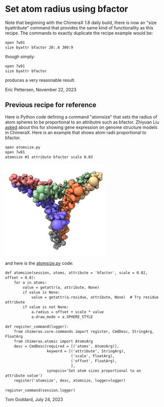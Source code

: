 # Set atom radius using bfactor

Note that beginning with the ChimeraX 1.8 daily build, there is now an "size byattribute" command that provides the same kind of functionality as this recipe.  The commands to exactly duplicate the recipe example would be:

	open 7w91
	size byattr bfactor 20:.6 300:9

though simply:

	open 7w91
	size byattr bfactor

produces a very reasonable result.

Eric Pettersen, November 22, 2023

## Previous recipe for reference

Here is Python code defining a command "atomsize" that sets the radius of atom spheres to be proportional to an attributre such as bfactor.  Zhiyuan Liu [asked](https://mail.cgl.ucsf.edu/mailman/archives/list/chimerax-users@cgl.ucsf.edu/thread/SOU7SFWCXBL3J6DUSZ5YJMDORGKWCJON/) about this for showing gene expression on genome structure models in ChimeraX.  Here is an example that shows atom radii proportional to bfactor.

    open atomsize.py
    open 7w91
    atomsize #1 attribute bfactor scale 0.03

<img src="atomsize.png" height="300">

and here is the [atomsize.py](atomsize.py) code:

    def atomsize(session, atoms, attribute = 'bfactor', scale = 0.02, offset = 0.0):
        for a in atoms:
            value = getattr(a, attribute, None)
            if value is None:
                value = getattr(a.residue, attribute, None)  # Try residue attribute
            if value is not None:
                a.radius = offset + scale * value
                a.draw_mode = a.SPHERE_STYLE

    def register_command(logger):
        from chimerax.core.commands import register, CmdDesc, StringArg, FloatArg
        from chimerax.atomic import AtomsArg
        desc = CmdDesc(required = [('atoms', AtomsArg)],
                       keyword = [('attribute', StringArg),
                                  ('scale', FloatArg),
                                  ('offset', FloatArg),
                                  ],
                       synopsis='Set atom sizes proportional to an attribute value')
        register('atomsize', desc, atomsize, logger=logger)

    register_command(session.logger)

Tom Goddard, July 24, 2023

